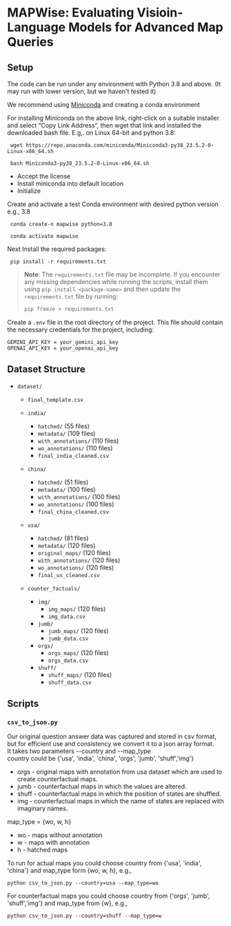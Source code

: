 # MAPWise: Evaluating Visioin-Language Models for Advanced Map Queries


## Setup
The code can be run under any environment with Python 3.8 and above. (It may run with lower version, but we haven't tested it)

We recommend using [Miniconda](https://docs.anaconda.com/miniconda/) and creating a conda environment

For installing Miniconda on the above link, right-click on a suitable installer and select “Copy Link Address”, then wget that link and installed the downloaded bash file. E.g,. on Linux 64-bit and python 3.8:

     wget https://repo.anaconda.com/miniconda/Miniconda3-py38_23.5.2-0-Linux-x86_64.sh

     bash Miniconda3-py38_23.5.2-0-Linux-x86_64.sh
- Accept the license
- Install miniconda into default location
- Initialize

Create and activate a test Conda environment with desired python version e.g., 3.8

     conda create-n mapwise python=3.8

     conda activate mapwise

Next Install the required packages:
     
     pip install -r requirements.txt

> **Note**: The `requirements.txt` file may be incomplete. If you encounter any missing dependencies while running the scripts, install them using `pip install <package-name>` and then update the `requirements.txt` file by running:
   > ```bash
   > pip freeze > requirements.txt
   > ```

Create a `.env` file in the root directory of the project. This file should contain the necessary credentials for the project, including:
    
    GEMINI_API_KEY = your_gemini_api_key
    OPENAI_API_KEY = your_openai_api_key
    


## Dataset Structure

- `dataset/`
    - `final_template.csv`
    - `india/`
        - `hatched/` (55 files)
        - `metadata/` (109 files)
        - `with_annotations/` (110 files)
        - `wo_annotations/` (110 files)
        - `final_india_cleaned.csv`

    - `china/`
        - `hatched/` (51 files)
        - `metadata/` (100 files)
        - `with_annotations/` (100 files)
        - `wo_annotations/` (100 files)
        - `final_china_cleaned.csv`
    
    - `usa/`
        - `hatched/` (81 files)
        - `metadata/` (120 files)
        - `original_maps/` (120 files)
        - `with_annotations/` (120 files)
        - `wo_annotations/` (120 files)
        - `final_us_cleaned.csv`

    - `counter_factuals/`
        - `img/`
            - `img_maps/` (120 files)
            - `img_data.csv`
        - `jumb/`
            - `jumb_maps/` (120 files)
            - `jumb_data.csv`
        - `orgs/`
            - `orgs_maps/` (120 files)
            - `orgs_data.csv`
        - `shuff/`
            - `shuff_maps/` (120 files)
            - `shuff_data.csv`

    
## Scripts

### `csv_to_json.py`

Our original question answer data was captured and stored in csv format, but for efficient use and consistency we convert it to a json array format.\
It takes two parameters --country and --map_type \
country could be {'usa', 'india', 'china', 'orgs', 'jumb', 'shuff','img'}
- orgs - original maps with annotation from usa dataset which are used to create counterfactual maps.
- jumb - counterfactual maps in which the values are altered.
- shuff - counterfactual maps in which the position of states are shuffled.
- img - counterfactual maps in which the name of states are replaced with imaginary names.

map_type = {wo, w, h}
- wo - maps without annotation
- w - maps with annotation
- h - hatched maps

To run for actual maps you could choose country from {'usa', 'india', 'china'} and map_type form {wo, w, h}, e.g., 

    python csv_to_json.py --country=usa --map_type=wo

For counterfactual maps you could choose country from {'orgs', 'jumb', 'shuff','img'} and map_type from {w}, e.g.,

    python csv_to_json.py --country=shuff --map_type=w

    
